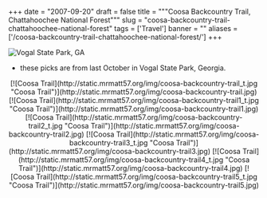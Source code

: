 
+++
date = "2007-09-20"
draft = false
title = """Coosa Backcountry Trail, Chattahoochee National Forest"""
slug = "coosa-backcountry-trail-chattahoochee-national-forest"
tags = ['Travel']
banner = ""
aliases = ['/coosa-backcountry-trail-chattahoochee-national-forest/']
+++


![Vogal State Park, GA](http://static.mrmatt57.org/img/vogel.jpg)

- these picks are from last October in Vogal State Park, Georgia.

<center>[![Coosa Trail](http://static.mrmatt57.org/img/coosa-backcountry-trail_t.jpg "Coosa Trail")](http://static.mrmatt57.org/img/coosa-backcountry-trail.jpg) [![Coosa Trail](http://static.mrmatt57.org/img/coosa-backcountry-trail1_t.jpg "Coosa Trail")](http://static.mrmatt57.org/img/coosa-backcountry-trail1.jpg) [![Coosa Trail](http://static.mrmatt57.org/img/coosa-backcountry-trail2_t.jpg "Coosa Trail")](http://static.mrmatt57.org/img/coosa-backcountry-trail2.jpg) [![Coosa Trail](http://static.mrmatt57.org/img/coosa-backcountry-trail3_t.jpg "Coosa Trail")](http://static.mrmatt57.org/img/coosa-backcountry-trail3.jpg) [![Coosa Trail](http://static.mrmatt57.org/img/coosa-backcountry-trail4_t.jpg "Coosa Trail")](http://static.mrmatt57.org/img/coosa-backcountry-trail4.jpg) [![Coosa Trail](http://static.mrmatt57.org/img/coosa-backcountry-trail5_t.jpg "Coosa Trail")](http://static.mrmatt57.org/img/coosa-backcountry-trail5.jpg)</center>


